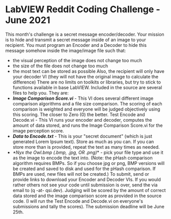 # LabVIEW Reddit Coding Challenge - June 2021

This month's challenge is a secret message encoder/decoder.  Your mission is to hide and transmit a secret message inside of an image to your recipient.  You must program an Encoder and a Decoder to hide this message somehow inside the image/image file such that:

- the visual perception of the image does not change too much
- the size of the file does not change too much
- the most text can be stored as possible
Also, the recipient will only have your decoder VI (they will not have the original image to calculate the difference)
There are no limits on toolkits or libraries, but try to stick to functions available in base LabVIEW.
Included in the source are several files to help you. They are: 
- **_Image Comparison Score.vi_** - This VI does several different image comparison algorithms and a file size comparison.  The scoring of each comparison is weighted and everyone will be judged objectively using this scoring.  The closer to Zero (0) the better.
Test Encode and Decode.vi - This VI runs your encoder and decoder, computes the amount of data stored, and runs the Image Comparison Score.vi for the image perception score.
- **_Data to Encode.txt_** - This is your "secret document" (which is just generated Lorem Ipsum text).  Store as much as you can.  If you can store more than is provided, repeat the text as many times as needed.
- *_*Nyx the Owl.bmp (.bmp, .jpg, OR .png)_** - pick your file type and use it as the image to encode the text into.  (Note: the pHash comparison algorithm requires BMPs.  So if you choose jpg or png, BMP versions will be created and saved to disk and used for the pHash comparison. If BMPs are used, new files will not be created.)
To submit, send or provide links to download your Encoder and Decoder VIs.  If you would rather others not see your code until submission is over, send the via email to (q -at- qsi.dev).
Judging will be scored by the amount of correct data stored and the image comparison score as provided in the source code.  (I will run the Test Encode and Decode.vi on everyone's submissions and tally the scores).
The submission deadline will be June 25th.
